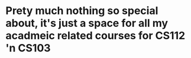 # Prety much nothing so special about, it's just a space for all my acadmeic related courses for CS112 'n CS103
